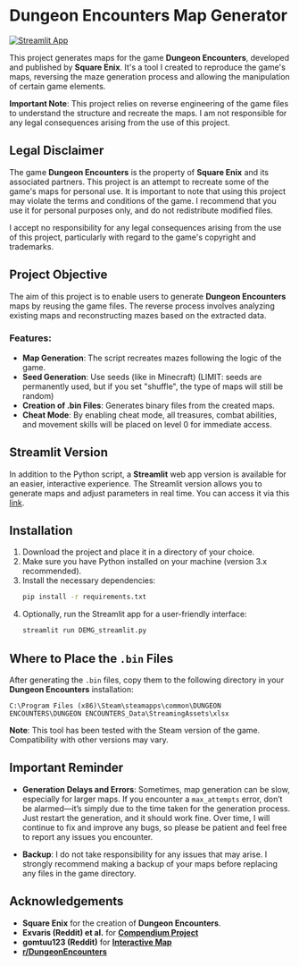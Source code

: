 # Dungeon Encounters Map Generator

[![Streamlit App](https://static.streamlit.io/badges/streamlit_badge_black_white.svg)](https://dungeon-encounters-map-generator.streamlit.app/)

This project generates maps for the game **Dungeon Encounters**, developed and published by **Square Enix**. It's a tool I created to reproduce the game's maps, reversing the maze generation process and allowing the manipulation of certain game elements.

**Important Note**: This project relies on reverse engineering of the game files to understand the structure and recreate the maps. I am not responsible for any legal consequences arising from the use of this project.

## Legal Disclaimer

The game **Dungeon Encounters** is the property of **Square Enix** and its associated partners. This project is an attempt to recreate some of the game's maps for personal use. It is important to note that using this project may violate the terms and conditions of the game. I recommend that you use it for personal purposes only, and do not redistribute modified files.

I accept no responsibility for any legal consequences arising from the use of this project, particularly with regard to the game's copyright and trademarks.

## Project Objective

The aim of this project is to enable users to generate **Dungeon Encounters** maps by reusing the game files. The reverse process involves analyzing existing maps and reconstructing mazes based on the extracted data.

### Features:

- **Map Generation**: The script recreates mazes following the logic of the game.
- **Seed Generation**: Use seeds (like in Minecraft) (LIMIT: seeds are permanently used, but if you set "shuffle", the type of maps will still be random)
- **Creation of .bin Files**: Generates binary files from the created maps.
- **Cheat Mode**: By enabling cheat mode, all treasures, combat abilities, and movement skills will be placed on level 0 for immediate access.

## Streamlit Version

In addition to the Python script, a **Streamlit** web app version is available for an easier, interactive experience. The Streamlit version allows you to generate maps and adjust parameters in real time. You can access it via this [link](https://dungeon-encounters-map-generator.streamlit.app/).

## Installation

1. Download the project and place it in a directory of your choice.  
2. Make sure you have Python installed on your machine (version 3.x recommended).  
3. Install the necessary dependencies:  
   ```bash
   pip install -r requirements.txt
   ```  
4. Optionally, run the Streamlit app for a user-friendly interface:  
   ```bash
   streamlit run DEMG_streamlit.py
   ```  

## Where to Place the `.bin` Files

After generating the `.bin` files, copy them to the following directory in your **Dungeon Encounters** installation:  
```
C:\Program Files (x86)\Steam\steamapps\common\DUNGEON ENCOUNTERS\DUNGEON ENCOUNTERS_Data\StreamingAssets\xlsx
```  

**Note**: This tool has been tested with the Steam version of the game. Compatibility with other versions may vary.  


## Important Reminder

- **Generation Delays and Errors**: Sometimes, map generation can be slow, especially for larger maps. If you encounter a `max_attempts` error, don’t be alarmed—it’s simply due to the time taken for the generation process. Just restart the generation, and it should work fine. Over time, I will continue to fix and improve any bugs, so please be patient and feel free to report any issues you encounter.

- **Backup**: I do not take responsibility for any issues that may arise. I strongly recommend making a backup of your maps before replacing any files in the game directory.

## Acknowledgements

- **Square Enix** for the creation of **Dungeon Encounters**.
- **Exvaris (Reddit) et al.** for **[Compendium Project](https://docs.google.com/spreadsheets/d/1JCgdir76fjPvVMQwX287lc5BCNiZY6fA/edit?gid=313293529#gid=313293529)**
- **gomtuu123 (Reddit)** for **[Interactive Map](https://gomtuu.org/dungeon-enc/#settings)**
- **[r/DungeonEncounters](https://www.reddit.com/r/DungeonEncounters/)**